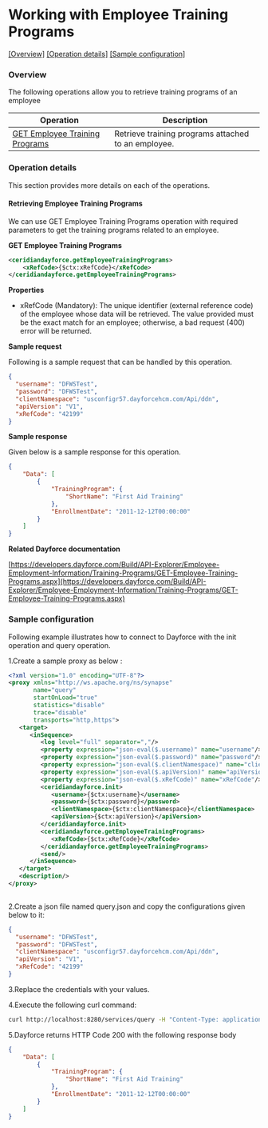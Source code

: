 # Working with Employee Training Programs

[[Overview]](#overview)  [[Operation details]](#operation-details)  [[Sample configuration]](#sample-configuration)

### Overview 

The following operations allow you to retrieve training programs of an employee

| Operation | Description |
| ------------- |-------------|
|[GET Employee Training Programs](#retrieving-employee-training-programs)| Retrieve training programs attached to an employee. |

### Operation details

This section provides more details on each of the operations.

#### Retrieving Employee Training Programs
We can use GET Employee Training Programs operation with required parameters to get the training programs related to an employee.

**GET Employee Training Programs**
```xml
<ceridiandayforce.getEmployeeTrainingPrograms>
    <xRefCode>{$ctx:xRefCode}</xRefCode>
</ceridiandayforce.getEmployeeTrainingPrograms>
```

**Properties**

* xRefCode (Mandatory): The unique identifier (external reference code) of the employee whose data will be retrieved. The value provided must be the exact match for an employee; otherwise, a bad request (400) error will be returned.

**Sample request**

Following is a sample request that can be handled by this operation.

```json
{
  "username": "DFWSTest",
  "password": "DFWSTest",
  "clientNamespace": "usconfigr57.dayforcehcm.com/Api/ddn",
  "apiVersion": "V1",
  "xRefCode": "42199"
}
```

**Sample response**

Given below is a sample response for this operation.

```json
{
    "Data": [
        {
            "TrainingProgram": {
                "ShortName": "First Aid Training"
            },
            "EnrollmentDate": "2011-12-12T00:00:00"
        }
    ]
}
```

**Related Dayforce documentation**

[https://developers.dayforce.com/Build/API-Explorer/Employee-Employment-Information/Training-Programs/GET-Employee-Training-Programs.aspx](https://developers.dayforce.com/Build/API-Explorer/Employee-Employment-Information/Training-Programs/GET-Employee-Training-Programs.aspx)

### Sample configuration

Following example illustrates how to connect to Dayforce with the init operation and query operation.

1.Create a sample proxy as below :
```xml
<?xml version="1.0" encoding="UTF-8"?>
<proxy xmlns="http://ws.apache.org/ns/synapse"
       name="query"
       startOnLoad="true"
       statistics="disable"
       trace="disable"
       transports="http,https">
   <target>
      <inSequence>
         <log level="full" separator=","/>
         <property expression="json-eval($.username)" name="username"/>
         <property expression="json-eval($.password)" name="password"/>
         <property expression="json-eval($.clientNamespace)" name="clientNamespace"/>
         <property expression="json-eval($.apiVersion)" name="apiVersion"/>
         <property expression="json-eval($.xRefCode)" name="xRefCode"/>
         <ceridiandayforce.init>
            <username>{$ctx:username}</username>
            <password>{$ctx:password}</password>
            <clientNamespace>{$ctx:clientNamespace}</clientNamespace>
            <apiVersion>{$ctx:apiVersion}</apiVersion>
         </ceridiandayforce.init>
         <ceridiandayforce.getEmployeeTrainingPrograms>
            <xRefCode>{$ctx:xRefCode}</xRefCode>
         </ceridiandayforce.getEmployeeTrainingPrograms>
         <send/>
      </inSequence>
   </target>
   <description/>
</proxy>
                                
```

2.Create a json file named query.json and copy the configurations given below to it:

```json
{
  "username": "DFWSTest",
  "password": "DFWSTest",
  "clientNamespace": "usconfigr57.dayforcehcm.com/Api/ddn",
  "apiVersion": "V1",
  "xRefCode": "42199"
}
```
3.Replace the credentials with your values.

4.Execute the following curl command:

```bash
curl http://localhost:8280/services/query -H "Content-Type: application/json" -d @query.json
```
5.Dayforce returns HTTP Code 200 with the following response body

```json
{
    "Data": [
        {
            "TrainingProgram": {
                "ShortName": "First Aid Training"
            },
            "EnrollmentDate": "2011-12-12T00:00:00"
        }
    ]
}
```
